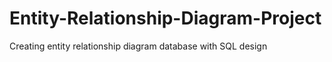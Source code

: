 # Entity-Relationship-Diagram-Project
Creating entity relationship diagram database with SQL design
